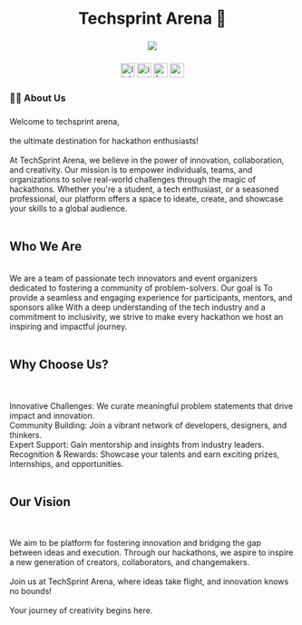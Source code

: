 ###

<h1 align="center">Techsprint Arena 👋</h1>

###

<div align="center">
  <img src="https://profile-counter.glitch.me/techsprintarena/count.svg?"  />
</div>

###

<div align="center">
  <img src="https://img.shields.io/static/v1?message=LinkedIn&logo=linkedin&label=&color=0077B5&logoColor=white&labelColor=&style=for-the-badge" height="25" alt="linkedin logo"  />
  <img src="https://img.shields.io/static/v1?message=Instagram&logo=instagram&label=&color=E4405F&logoColor=white&labelColor=&style=for-the-badge" height="25" alt="instagram logo"  />
  <img src="https://img.shields.io/static/v1?message=HackerRank&logo=hackerrank&label=&color=2EC866&logoColor=white&labelColor=&style=for-the-badge" height="25" alt="hackerrank logo"  />
  <img src="https://img.shields.io/static/v1?message=Youtube&logo=youtube&label=&color=FF0000&logoColor=white&labelColor=&style=for-the-badge" height="25" alt="youtube logo"  />
</div>

###

<h3 align="left">👩‍💻  About Us</h3>

###

<p align="left">Welcome to techsprint arena,<br><br>the ultimate destination for hackathon enthusiasts!<br><br>At TechSprint Arena, we believe in the power of innovation, collaboration, and creativity. Our mission is to empower individuals, teams, and organizations to solve real-world challenges through the magic of hackathons. Whether you're a student, a tech enthusiast, or a seasoned professional, our platform offers a space to ideate, create, and showcase your skills to a global audience.<br><br><h2>Who We Are</h2><br>We are a team of passionate tech innovators and event organizers dedicated to fostering a community of problem-solvers. Our goal is To provide a seamless and engaging experience for participants, mentors, and sponsors alike With a deep understanding of the tech industry and a commitment to inclusivity, we strive to make every hackathon we host an inspiring and impactful journey.<br><br><h2>Why Choose Us?</h2><br><br>Innovative Challenges: We curate meaningful problem statements that drive impact and innovation.<br>Community Building: Join a vibrant network of developers, designers, and thinkers.<br>Expert Support: Gain mentorship and insights from industry leaders.<br>Recognition & Rewards: Showcase your talents and earn exciting prizes, internships, and opportunities.<br><br><h2>Our Vision</h2><br><br>We aim to be platform for fostering innovation and bridging the gap between ideas and execution. Through our hackathons, we aspire to inspire a new generation of creators, collaborators, and changemakers.<br><br>Join us at TechSprint Arena, where ideas take flight, and innovation knows no bounds!<br><br>Your journey of creativity begins here.</p>

###
